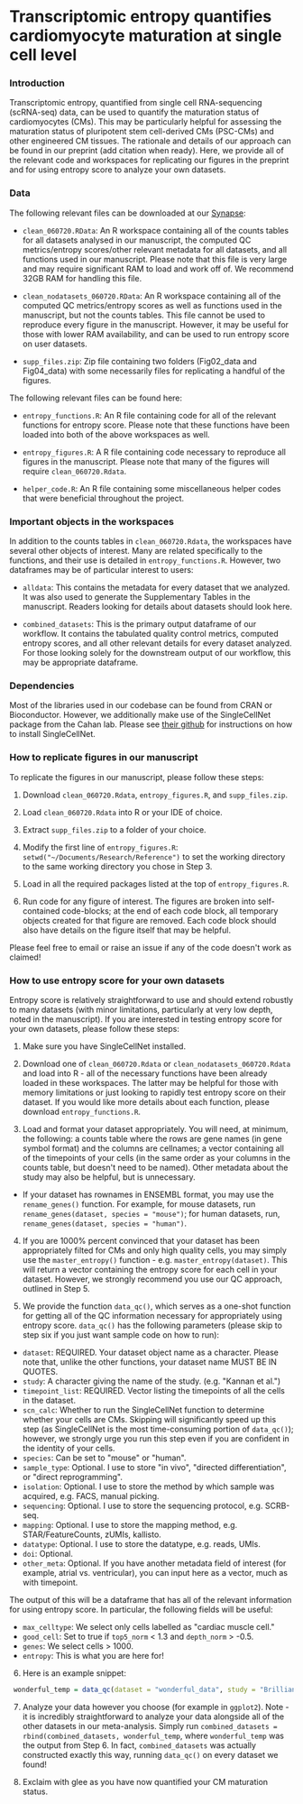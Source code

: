# Transcriptomic entropy quantifies cardiomyocyte maturation at single cell level

### Introduction
Transcriptomic entropy, quantified from single cell RNA-sequencing (scRNA-seq) data, can be used to quantify the maturation status of cardiomyocytes (CMs). This may be particularly helpful for assessing the maturation status of pluripotent stem cell-derived CMs (PSC-CMs) and other engineered CM tissues. The rationale and details of our approach can be found in our preprint (add citation when ready). Here, we provide all of the relevant code and workspaces for replicating our figures in the preprint and for using entropy score to analyze your own datasets.

### Data
The following relevant files can be downloaded at our [Synapse](https://www.synapse.org/#!Synapse:syn21788425/files/):

- `clean_060720.RData`: An R workspace containing all of the counts tables for all datasets analysed in our manuscript, the computed QC metrics/entropy scores/other relevant metadata for all datasets, and all functions used in our manuscript. Please note that this file is very large and may require significant RAM to load and work off of. We recommend 32GB RAM for handling this file.

- `clean_nodatasets_060720.RData`: An R workspace containing all of the computed QC metrics/entropy scores as well as functions used in the manuscript, but not the counts tables. This file cannot be used to reproduce every figure in the manuscript. However, it may be useful for those with lower RAM availability, and can be used to run entropy score on user datasets.

- `supp_files.zip`: Zip file containing two folders (Fig02_data and Fig04_data) with some necessarily files for replicating a handful of the figures.

The following relevant files can be found here:


- `entropy_functions.R`: An R file containing code for all of the relevant functions for entropy score. Please note that these functions have been loaded into both of the above workspaces as well.

- `entropy_figures.R`: A R file containing code necessary to reproduce all figures in the manuscript. Please note that many of the figures will require `clean_060720.Rdata`.

- `helper_code.R`: An R file containing some miscellaneous helper codes that were beneficial throughout the project.

### Important objects in the workspaces
In addition to the counts tables in `clean_060720.Rdata`, the workspaces have several other objects of interest. Many are related specifically to the functions, and their use is detailed in `entropy_functions.R`. However, two dataframes may be of particular interest to users:

- `alldata`: This contains the metadata for every dataset that we analyzed. It was also used to generate the Supplementary Tables in the manuscript. Readers looking for details about datasets should look here.

- `combined_datasets`: This is the primary output dataframe of our workflow. It contains the tabulated quality control metrics, computed entropy scores, and all other relevant details for every dataset analyzed. For those looking solely for the downstream output of our workflow, this may be appropriate dataframe.

### Dependencies
Most of the libraries used in our codebase can be found from CRAN or Bioconductor. However, we additionally make use of the SingleCellNet package from the Cahan lab. Please see [their github](https://github.com/pcahan1/singleCellNet) for instructions on how to install SingleCellNet.

### How to replicate figures in our manuscript
To replicate the figures in our manuscript, please follow these steps:

1. Download `clean_060720.Rdata`, `entropy_figures.R`, and `supp_files.zip`.

2. Load `clean_060720.Rdata` into R or your IDE of choice.

3. Extract `supp_files.zip` to a folder of your choice.

4. Modify the first line of `entropy_figures.R`: `setwd("~/Documents/Research/Reference")` to set the working directory to the same working directory you chose in Step 3.

5. Load in all the required packages listed at the top of `entropy_figures.R`.

6. Run code for any figure of interest. The figures are broken into self-contained code-blocks; at the end of each code block, all temporary objects created for that figure are removed. Each code block should also have details on the figure itself that may be helpful.

Please feel free to email or raise an issue if any of the code doesn't work as claimed!

### How to use entropy score for your own datasets
Entropy score is relatively straightforward to use and should extend robustly to many datasets (with minor limitations, particularly at very low depth, noted in the manuscript). If you are interested in testing entropy score for your own datasets, please follow these steps:

1. Make sure you have SingleCellNet installed.

2. Download one of `clean_060720.Rdata` or `clean_nodatasets_060720.Rdata` and load into R - all of the necessary functions have been already loaded in these workspaces. The latter may be helpful for those with memory limitations or just looking to rapidly test entropy score on their dataset. If you would like more details about each function, please download `entropy_functions.R`.

3. Load and format your dataset appropriately. You will need, at minimum, the following: a counts table where the rows are gene names (in gene symbol format) and the columns are cellnames; a vector containing all of the timepoints of your cells (in the same order as your columns in the counts table, but doesn't need to be named). Other metadata about the study may also be helpful, but is unnecessary.

  * If your dataset has rownames in ENSEMBL format, you may use the `rename_genes()` function. For example, for mouse datasets, run `rename_genes(dataset, species = "mouse")`; for human datasets, run, `rename_genes(dataset, species = "human")`.

4. If you are 1000% percent convinced that your dataset has been appropriately filted for CMs and only high quality cells, you may simply use the `master_entropy()` function - e.g. `master_entropy(dataset)`. This will return a vector containing the entropy score for each cell in your dataset. However, we strongly recommend you use our QC approach, outlined in Step 5.

5. We provide the function `data_qc()`, which serves as a one-shot function for getting all of the QC information necessary for appropriately using entropy score. `data_qc()` has the following parameters (please skip to step six if you just want sample code on how to run):
  * `dataset`: REQUIRED. Your dataset object name as a character. Please note that, unlike the other functions, your dataset name MUST BE IN QUOTES.
  * `study`: A character giving the name of the study. (e.g. "Kannan et al.")
  * `timepoint_list`: REQUIRED. Vector listing the timepoints of all the cells in the dataset.
  * `scn_calc`: Whether to run the SingleCellNet function to determine whether your cells are CMs. Skipping will significantly speed up this step (as SingleCellNet is the most time-consuming portion of `data_qc()`); however, we strongly urge you run this step even if you are confident in the identity of your cells.
  * `species`: Can be set to "mouse" or "human".
  * `sample_type`: Optional. I use to store "in vivo", "directed differentiation", or "direct reprogramming".
  * `isolation`: Optional. I use to store the method by which sample was acquired, e.g. FACS, manual picking.
  * `sequencing`: Optional. I use to store the sequencing protocol, e.g. SCRB-seq.
  * `mapping`: Optional. I use to store the mapping method, e.g. STAR/FeatureCounts, zUMIs, kallisto.
  * `datatype`: Optional. I use to store the datatype, e.g. reads, UMIs.
  * `doi`: Optional.
  * `other_meta`: Optional. If you have another metadata field of interest (for example, atrial vs. ventricular), you can input here as a vector, much as with timepoint.

The output of this will be a dataframe that has all of the relevant information for using entropy score. In particular, the following fields will be useful:
  * `max_celltype`: We select only cells labelled as "cardiac muscle cell."
  * `good_cell`: Set to true if `top5_norm` < 1.3 and `depth_norm` > -0.5.
  * `genes`: We select cells > 1000.
  * `entropy`: This is what you are here for!

6. Here is an example snippet:
```R
 wonderful_temp = data_qc(dataset = "wonderful_data", study = "Brilliant Grad Student et al.", timepoint_list = wonderful_timepoint_list, scn_calc = TRUE, species = "mouse", sample_type = "in vivo", isolation = "LP-FACS", sequencing = "mcSCRB-seq", mapping = "zUMIs", datatype = "UMIs", doi = "doi:12345", other_meta = NA)
 ```
 
 7. Analyze your data however you choose (for example in `ggplot2`). Note - it is incredibly straightforward to analyze your data alongside all of the other datasets in our meta-analysis. Simply run `combined_datasets = rbind(combined_datasets, wonderful_temp`, where `wonderful_temp` was the output from Step 6. In fact, `combined_datasets` was actually constructed exactly this way, running `data_qc()` on every dataset we found!
 
 8. Exclaim with glee as you have now quantified your CM maturation status.
